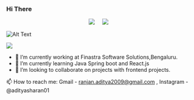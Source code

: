 ### Hi There

<p align="center">
  <a target="_blank"href="https://www.linkedin.com/in/aditya-sharan/"><img src="https://img.shields.io/badge/linkedin-%230077B5.svg?&style=for-the-badge&logo=linkedin&logoColor=white" /></a>&nbsp;&nbsp;&nbsp;&nbsp;
  <a href="mailto:ranjan.aditya2009@gmail.com?subject=Hello%20AdityaSharan,%20From%20Github"><img src="https://img.shields.io/badge/gmail-%23D14836.svg?&style=for-the-badge&logo=gmail&logoColor=white" /></a>&nbsp;&nbsp;&nbsp;&nbsp;
</p>

 ![Alt Text](https://github.com/adityasharan01/adityasharan01/blob/master/github%20intro%20final.gif)
 
<img src = "https://github-readme-stats.vercel.app/api?username=adityasharan01&&show_icons=true&title_color=ffffff&icon_color=bb2acf&text_color=daf7dc&bg_color=151515" >
 
 
- 🔭 I’m currently working at Finastra Software Solutions,Bengaluru.
- 🌱 I’m currently learning Java Spring boot and React.js
- 👯 I’m looking to collaborate on projects with frontend projects.

📫 How to reach me: Gmail - ranjan.aditya2009@gmail.com , Instagram - @adityasharan01



